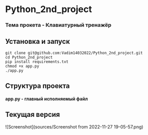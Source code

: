 # Python_2nd_project

### Тема прокета - Клавиатурный тренажёр

## Установка и запуск

   ```console
   git clone git@github.com:Vadim14032022/Python_2nd_project.git
   cd Python_2nd_project
   pip install requirements.txt
   chmod +x app.py
   ./app.py
   ```

## Структура проекта

#### app.py - главный исполняемый файл



## Текущая версия



![Screenshot](sources/Screenshot from 2022-11-27 19-05-57.png)